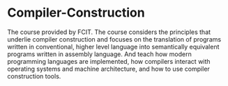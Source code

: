 # Compiler-Construction
The course provided by FCIT. The course considers the principles that underlie compiler construction and focuses on the translation of programs written in conventional, higher level language into semantically equivalent programs written in assembly language. And teach how modern programming languages are implemented, how compilers interact with operating systems and machine architecture, and how to use compiler construction tools. 
